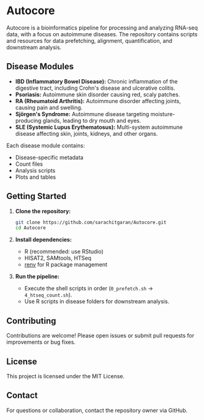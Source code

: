 # Autocore

Autocore is a bioinformatics pipeline for processing and analyzing RNA-seq data, with a focus on autoimmune diseases. The repository contains scripts and resources for data prefetching, alignment, quantification, and downstream analysis.

## Disease Modules

- **IBD (Inflammatory Bowel Disease):** Chronic inflammation of the digestive tract, including Crohn's disease and ulcerative colitis.
- **Psoriasis:** Autoimmune skin disorder causing red, scaly patches.
- **RA (Rheumatoid Arthritis):** Autoimmune disorder affecting joints, causing pain and swelling.
- **Sjörgen's Syndrome:** Autoimmune disease targeting moisture-producing glands, leading to dry mouth and eyes.
- **SLE (Systemic Lupus Erythematosus):** Multi-system autoimmune disease affecting skin, joints, kidneys, and other organs.

Each disease module contains:
- Disease-specific metadata
- Count files
- Analysis scripts
- Plots and tables

## Getting Started

1. **Clone the repository:**
   ```sh
   git clone https://github.com/sarachitgaran/Autocore.git
   cd Autocore
   ```
2. **Install dependencies:**
   - R (recommended: use RStudio)
   - HISAT2, SAMtools, HTSeq
   - [renv](https://rstudio.github.io/renv/) for R package management

3. **Run the pipeline:**
   - Execute the shell scripts in order (`0_prefetch.sh` → `4_htseq_count.sh`).
   - Use R scripts in disease folders for downstream analysis.

## Contributing

Contributions are welcome! Please open issues or submit pull requests for improvements or bug fixes.

## License

This project is licensed under the MIT License.

## Contact

For questions or collaboration, contact the repository owner via GitHub.
